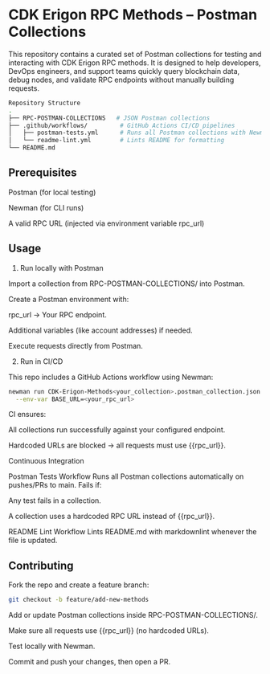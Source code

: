 # CDK Erigon RPC Methods – Postman Collections

This repository contains a curated set of Postman
collections for testing and interacting with CDK Erigon RPC methods.
It is designed to help developers, DevOps engineers,
and support teams quickly query blockchain data, debug nodes,
and validate RPC endpoints without manually building requests.

```bash
Repository Structure
.
├── RPC-POSTMAN-COLLECTIONS   # JSON Postman collections
├── .github/workflows/         # GitHub Actions CI/CD pipelines
│   ├── postman-tests.yml      # Runs all Postman collections with Newman
│   └── readme-lint.yml        # Lints README for formatting
└── README.md
```

## Prerequisites

Postman
 (for local testing)

Newman
 (for CLI runs)

A valid RPC URL (injected via environment variable rpc_url)

## Usage

1. Run locally with Postman

Import a collection from RPC-POSTMAN-COLLECTIONS/ into Postman.

Create a Postman environment with:

rpc_url → Your RPC endpoint.

Additional variables (like account addresses) if needed.

Execute requests directly from Postman.

2. Run in CI/CD

This repo includes a GitHub Actions workflow using Newman:

```bash
newman run CDK-Erigon-Methods<your_collection>.postman_collection.json \
  --env-var BASE_URL=<your_rpc_url>
```

CI ensures:

All collections run successfully against your configured endpoint.

Hardcoded URLs are blocked → all requests must use {{rpc_url}}.

Continuous Integration

Postman Tests Workflow
Runs all Postman collections automatically on pushes/PRs to main.
Fails if:

Any test fails in a collection.

A collection uses a hardcoded RPC URL instead of {{rpc_url}}.

README Lint Workflow
Lints README.md with markdownlint whenever the file is updated.

## Contributing

Fork the repo and create a feature branch:

```bash
git checkout -b feature/add-new-methods

```

Add or update Postman collections inside RPC-POSTMAN-COLLECTIONS/.

Make sure all requests use {{rpc_url}} (no hardcoded URLs).

Test locally with Newman.

Commit and push your changes, then open a PR.
